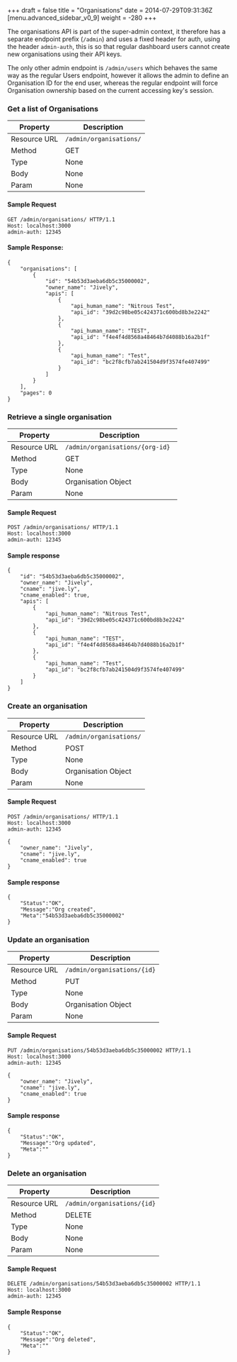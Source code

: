 +++
draft = false
title = "Organisations"
date = 2014-07-29T09:31:36Z
[menu.advanced_sidebar_v0_9]
    weight = -280
+++

The organisations API is part of the super-admin context, it therefore has a separate endpoint prefix (`/admin`) and uses a fixed header for auth, using the header `admin-auth`, this is so that regular dashboard users cannot create new organisations using their API keys.

The only other admin endpoint is `/admin/users` which behaves the same way as the regular Users endpoint, however it allows the admin to define an Organisation ID for the end user, whereas the regular endpoint will force Organisation ownership based on the current accessing key's session.

### Get a list of Organisations

|   **Property**    |   **Description**              |
|   -----------     |   ---------------              |
|   Resource URL    |   `/admin/organisations/`      |
|   Method          |   GET                          |
|   Type            |   None                         |
|   Body            |   None                         |
|   Param           |   None                         |

#### Sample Request

    GET /admin/organisations/ HTTP/1.1
    Host: localhost:3000
    admin-auth: 12345

#### Sample Response:

    {
        "organisations": [
            {
                "id": "54b53d3aeba6db5c35000002",
                "owner_name": "Jively",
                "apis": [
                    {
                        "api_human_name": "Nitrous Test",
                        "api_id": "39d2c98be05c424371c600bd8b3e2242"
                    },
                    {
                        "api_human_name": "TEST",
                        "api_id": "f4e4f4d8568a48464b7d4088b16a2b1f"
                    },
                    {
                        "api_human_name": "Test",
                        "api_id": "bc2f8cfb7ab241504d9f3574fe407499"
                    }
                ]
            }
        ],
        "pages": 0
    }
    
### Retrieve a single organisation

|   **Property**    |   **Description**                  |
|   -----------     |   ---------------                  |
|   Resource URL    |   `/admin/organisations/{org-id} ` |
|   Method          |   GET                              |
|   Type            |   None                             |
|   Body            |   Organisation Object              |
|   Param           |   None                             |

#### Sample Request

    POST /admin/organisations/ HTTP/1.1
    Host: localhost:3000
    admin-auth: 12345
    
#### Sample response

    {
        "id": "54b53d3aeba6db5c35000002",
        "owner_name": "Jively",
        "cname": "jive.ly",
        "cname_enabled": true,
        "apis": [
            {
                "api_human_name": "Nitrous Test",
                "api_id": "39d2c98be05c424371c600bd8b3e2242"
            },
            {
                "api_human_name": "TEST",
                "api_id": "f4e4f4d8568a48464b7d4088b16a2b1f"
            },
            {
                "api_human_name": "Test",
                "api_id": "bc2f8cfb7ab241504d9f3574fe407499"
            }
        ]
    }


### Create an organisation

|   **Property**    |   **Description**                |
|   -----------     |   ---------------                |
|   Resource URL    |   `/admin/organisations/`        |
|   Method          |   POST                           |
|   Type            |   None                           |
|   Body            |   Organisation Object            |
|   Param           |   None                           |

#### Sample Request

    POST /admin/organisations/ HTTP/1.1
    Host: localhost:3000
    admin-auth: 12345

    {
        "owner_name": "Jively",
        "cname": "jive.ly",
        "cname_enabled": true
    }
    
#### Sample response

    {
        "Status":"OK",
        "Message":"Org created",
        "Meta":"54b53d3aeba6db5c35000002"
    }

### Update an organisation

|   **Property**    |   **Description**                |
|   -----------     |   ---------------                |
|   Resource URL    |   `/admin/organisations/{id}`    |
|   Method          |   PUT                            |
|   Type            |   None                           |
|   Body            |   Organisation Object            |
|   Param           |   None                           |

#### Sample Request

    PUT /admin/organisations/54b53d3aeba6db5c35000002 HTTP/1.1
    Host: localhost:3000
    admin-auth: 12345

    {
        "owner_name": "Jively",
        "cname": "jive.ly",
        "cname_enabled": true
    }
    
#### Sample response

    {
        "Status":"OK",
        "Message":"Org updated",
        "Meta":""
    }

### Delete an organisation

|   **Property**    |   **Description**                |
|   -----------     |   ---------------                |
|   Resource URL    |   `/admin/organisations/{id}`    |
|   Method          |   DELETE                         |
|   Type            |   None                           |
|   Body            |   None                           |
|   Param           |   None                           |


#### Sample Request

    DELETE /admin/organisations/54b53d3aeba6db5c35000002 HTTP/1.1
    Host: localhost:3000
    admin-auth: 12345

#### Sample Response

    {
        "Status":"OK",
        "Message":"Org deleted",
        "Meta":""
    }
